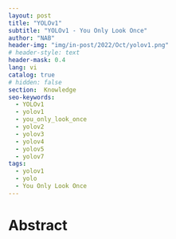 ```yaml
---
layout: post
title: "YOLOv1"
subtitle: "YOLOv1 - You Only Look Once"
author: "NAB"
header-img: "img/in-post/2022/Oct/yolov1.png"
# header-style: text
header-mask: 0.4
lang: vi
catalog: true
# hidden: false
section:  Knowledge
seo-keywords:
  - YOLOv1
  - yolov1
  - you_only_look_once
  - yolov2
  - yolov3
  - yolov4
  - yolov5
  - yolov7
tags:
  - yolov1
  - yolo
  - You Only Look Once
---
```


# Abstract